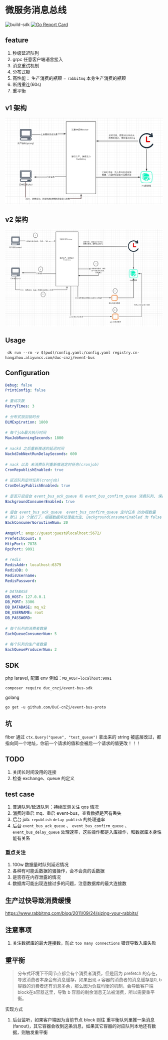 # 微服务消息总线

![build-sdk](https://github.com/DuC-cnZj/event-bus/workflows/build-sdk/badge.svg) [![Go Report Card](https://goreportcard.com/badge/github.com/DuC-cnZj/event-bus)](https://goreportcard.com/report/github.com/DuC-cnZj/event-bus)

## feature

1. 秒级延迟队列
2. grpc 任意客户端语言接入
3. 消息重试机制
4. 分布式锁
5. 高性能： 生产消费的瓶颈 = `rabbitmq` 本身生产消费的瓶颈
6. 断线重连(60s)
7. 重平衡

## v1 架构

![v1 event-bus](./images/event-bus-v1.png)

## v2 架构

![v2 event-bus](./images/event-bus-v2.png)

## Usage

```shell script
 dk run --rm -v $(pwd)/config.yaml:/config.yaml registry.cn-hangzhou.aliyuncs.com/duc-cnzj/event-bus
```

## Configuration

```yaml
Debug: false
PrintConfig: false

# 重试次数
RetryTimes: 3

# 分布式锁加锁时长
DLMExpiration: 1800

# 每个job最大执行时间
MaxJobRunningSeconds: 1800

# nackd 之后重新推送的延迟时间
NackdJobNextRunDelaySeconds: 600

# nack 以及 未消费队列重新推送定时任务(cronjob)
CronRepublishEnabled: true

# 延迟队列定时任务(cronjob)
CronDelayPublishEnabled: true

# 是否开启后台 event_bus_ack_queue 和 event_bus_confirm_queue 消费队列, 保持默认 `true` 就行
BackgroundConsumerEnabled: true

# 后台 event_bus_ack_queue  event_bus_confirm_queue 定时任务 的协程数量
# 默认 10 个就行了，根据数据库处理能力定, BackgroundConsumerEnabled 为 false 不执行
BackConsumerGoroutineNum: 20

AmqpUrl: amqp://guest:guest@localhost:5672/
PrefetchCount: 0
HttpPort: 7878
RpcPort: 9091

# redis
RedisAddr: localhost:6379
RedisDB: 0
RedisUsername:
RedisPassword:

# DATABASE
DB_HOST: 127.0.0.1
DB_PORT: 3306
DB_DATABASE: mq_v2
DB_USERNAME: root
DB_PASSWORD:

# 每个队列的消费者数量
EachQueueConsumerNum: 5

# 每个队列的生产者数量
EachQueueProducerNum: 2
```

## SDK

php laravel, 配置 env 例如：`MQ_HOST=localhost:9091`
```shell script
composer require duc_cnzj/event-bus-sdk
```

golang
```shell script
go get -u github.com/DuC-cnZj/event-bus-proto
```

## 坑

fiber 通过 `ctx.Query("queue", "test_queue")` 拿出来的 string 被底层改过，都指向同一个地址，你前一个请求的值和会被后一个请求的值更改！！！

## TODO

1. 关闭长时间没用的连接
2. 检查 exchange、queue 的定义

## test case

1. 普通队列/延迟队列：持续压测关注 qos 情况
2. 消费时重启 mq、重启 event-bus，查看数据是否有丢失
3. 后台 job: `republish` `delay publish` 的处理速率
4. 后台 `event_bus_ack_queue` 、 `event_bus_confirm_queue` 、`event_bus_delay_queue` 处理速率，这些操作都是入库操作，和数据库本身性能有关系

### 重点关注

1. 100w 数据量时队列延迟情况
2. 各种有可能丢数据的骚操作，会不会真的丢数据
3. 是否存在内存泄露的情况
4. 数据库可能出现连接过多的问题，注意数据库的最大连接数

## 生产过快导致消费缓慢

https://www.rabbitmq.com/blog/2011/09/24/sizing-your-rabbits/

## 注意事项

1. 关注数据库的最大连接数，防止 `too many connections` 错误导致入库失败


## 重平衡 

> 分布式环境下不同节点都会有个消费者消费，但是因为 prefetch 的存在，导致消费者本身会有消息缓存，如果出现 a 容器的消费者的消息缓存是0, b 容器的消费者还有消息多余，那么因为负载均衡的机制，会导致客户端block在a容器这里，导致 b 容器的剩余消息无法被消费，所以需要重平衡。

实现方式
1. 后台监听，如果客户端因为当前节点 block 则往 重平衡队列里推一条消息 (fanout)，其它容器会收到这条消息，如果其它容器的对应队列本地还有数据，则触发重平衡 